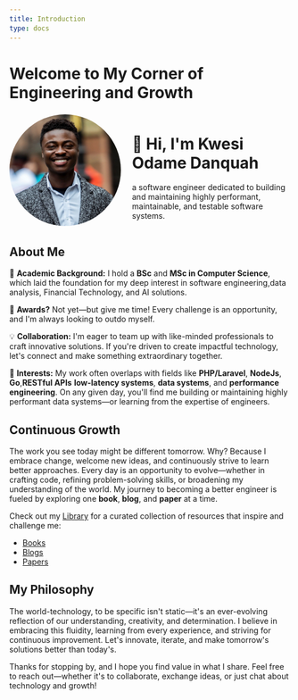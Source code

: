 ```yaml
---
title: Introduction
type: docs
---
```


# Welcome to My Corner of Engineering and Growth

<div style="display: flex; align-items: center;">
    <img src="../assets/images/person/kod.jpeg" alt="Kwesi Odame Danquah" style="border-radius: 50%; width: 200px; height: 200px; margin-right: 20px;">
    <div>
        <h1>👋 Hi, I'm <span id="name">Kwesi Odame Danquah</span></h1>
        <p>a software engineer dedicated to building and maintaining highly performant, maintainable, and testable software systems.</p>
    </div>
</div>

<script>
    const nameElement = document.getElementById('name');
    const nameText = "Kwesi Odame Danquah";
    let index = 0;

    function typeEffect() {
        if (index < nameText.length) {
            nameElement.innerHTML += nameText.charAt(index);
            index++;
            setTimeout(typeEffect, 100);
        }
    }

    typeEffect();
</script>

## About Me

🌱 **Academic Background:** I hold a **BSc** and **MSc in Computer Science**, which laid the foundation for my deep interest in software engineering,data analysis, Financial Technology, and AI solutions.

🎯 **Awards?** Not yet—but give me time! Every challenge is an opportunity, and I'm always looking to outdo myself.

💡 **Collaboration:** I'm eager to team up with like-minded professionals to craft innovative solutions. If you're driven to create impactful technology, let's connect and make something extraordinary together.

👀 **Interests:** My work often overlaps with fields like **PHP/Laravel**, **NodeJs**, **Go**,**RESTful APIs** **low-latency systems**, **data systems**, and **performance engineering**. On any given day, you'll find me building or maintaining highly performant data systems—or learning from the expertise of engineers.

## Continuous Growth

The work you see today might be different tomorrow. Why? Because I embrace change, welcome new ideas, and continuously strive to learn better approaches. Every day is an opportunity to evolve—whether in crafting code, refining problem-solving skills, or broadening my understanding of the world. My journey to becoming a better engineer is fueled by exploring one **book**, **blog**, and **paper** at a time.

Check out my [Library](/docs/lists) for a curated collection of resources that inspire and challenge me:

- [Books](/docs/lists/books)
- [Blogs](/docs/lists/blogs)
- [Papers](/docs/lists/papers)

## My Philosophy

The world-technology, to be specific isn't static—it's an ever-evolving reflection of our understanding, creativity, and determination. I believe in embracing this fluidity, learning from every experience, and striving for continuous improvement. Let's innovate, iterate, and make tomorrow's solutions better than today's.

Thanks for stopping by, and I hope you find value in what I share. Feel free to reach out—whether it's to collaborate, exchange ideas, or just chat about technology and growth!
